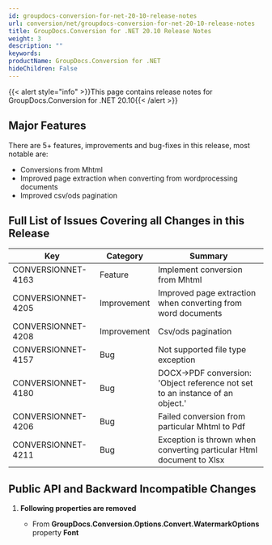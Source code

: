 ```yaml
---
id: groupdocs-conversion-for-net-20-10-release-notes
url: conversion/net/groupdocs-conversion-for-net-20-10-release-notes
title: GroupDocs.Conversion for .NET 20.10 Release Notes
weight: 3
description: ""
keywords: 
productName: GroupDocs.Conversion for .NET
hideChildren: False
---
```

{{< alert style="info" >}}This page contains release notes for GroupDocs.Conversion for .NET 20.10{{< /alert >}}

## Major Features

There are 5+ features, improvements and bug-fixes in this release, most notable are:

*   Conversions from Mhtml
*   Improved page extraction when converting from wordprocessing documents
*   Improved csv/ods pagination

## Full List of Issues Covering all Changes in this Release


| Key | Category | Summary |
| --- | --- | --- |
| CONVERSIONNET-4163 |  Feature	    | Implement conversion from Mhtml |
| CONVERSIONNET-4205 |  Improvement | Improved page extraction when converting from word documents  |
| CONVERSIONNET-4208 |  Improvement | Csv/ods pagination |
| CONVERSIONNET-4157 |  Bug	        | Not supported file type exception |
| CONVERSIONNET-4180 |  Bug         | DOCX->PDF conversion: 'Object reference not set to an instance of an object.' |
| CONVERSIONNET-4206 |  Bug         | Failed conversion from particular Mhtml to Pdf |
| CONVERSIONNET-4211 |  Bug         | Exception is thrown when converting particular Html document to Xlsx |


## Public API and Backward Incompatible Changes

1.  **Following properties are removed**
    
    * From **GroupDocs.Conversion.Options.Convert.WatermarkOptions** property **Font**
